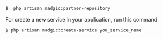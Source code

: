 ```bash
$  php artisan madgic:partner-repository
```

For create a new service in your application, run this command

```bash
$ php artisan madgic:create-service you_service_name
```
